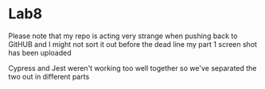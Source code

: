 # Lab8

Please note that my repo is acting very strange when pushing back to GitHUB and I might not sort it out before the dead line my part 1 screen shot has been uploaded 

Cypress and Jest weren't working too well together
so we've separated the two out in different parts
